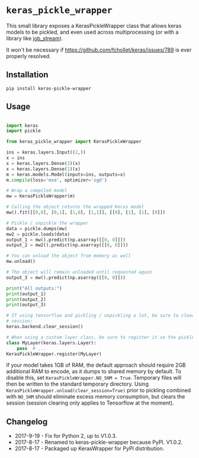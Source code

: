 # `keras_pickle_wrapper`

This small library exposes a KerasPickleWrapper class that allows keras models to be pickled, and even used across multiprocessing (or with a library like [job\_stream](https://github.com/wwoods/job_stream)).

It won't be necessary if https://github.com/fchollet/keras/issues/789 is ever properly resolved.

## Installation

`pip install keras-pickle-wrapper`

## Usage

```python

import keras
import pickle

from keras_pickle_wrapper import KerasPickleWrapper

ins = keras.layers.Input((2,))
x = ins
x = keras.layers.Dense(3)(x)
x = keras.layers.Dense(1)(x)
m = keras.models.Model(inputs=ins, outputs=x)
m.compile(loss='mse', optimizer='sgd')

# Wrap a compiled model
mw = KerasPickleWrapper(m)

# Calling the object returns the wrapped Keras model
mw().fit([[0,0], [0,1], [1,0], [1,1]], [[0], [1], [1], [0]])

# Pickle / unpickle the wrapper
data = pickle.dumps(mw)
mw2 = pickle.loads(data)
output_1 = mw().predict(np.asarray([[0, 0]]))
output_2 = mw2().predict(np.asarray([[0, 0]]))

# You can unload the object from memory as well
mw.unload()

# The object will remain unloaded until requested again
output_3 = mw().predict(np.asarray([[0, 0]]))

print("All outputs:")
print(output_1)
print(output_2)
print(output_3)

# If using tensorflow and pickling / unpickling a lot, be sure to clear the 
# session:
keras.backend.clear_session()

# When using a custom layer class, be sure to register it so the pickler works
class MyLayer(keras.layers.Layer):
    pass  # ...
KerasPickleWrapper.register(MyLayer)
```

If your model takes 1GB of RAM, the default approach should require 2GB additional RAM to encode, as it dumps to shared memory by default.  To disable this, set `KerasPickleWrapper.NO_SHM = True`.  Temporary files will then be written to the standard temporary directory.  Using `KerasPickleWrapper.unload(clear_session=True)` prior to pickling combined with `NO_SHM` should eliminate excess memory consumption, but clears the session (session clearing only applies to Tensorflow at the moment).


## Changelog

* 2017-9-19 - Fix for Python 2, up to V1.0.3.
* 2017-8-17 - Renamed to keras-pickle-wrapper because PyPI.  V1.0.2.
* 2017-8-17 - Packaged up KerasWrapper for PyPI distribution.

